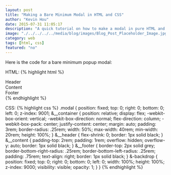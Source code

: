 ```yaml
---
layout: post
title: "Making a Bare Minimum Modal in HTML and CSS"
author: "Kevin Hou"
date: 2015-07-31 11:05:17
description: "A quick tutorial on how to make a modal in pure HTML and CSS — good reference."
image: "./../../../../media/blog/images/Blog_Post_Placeholder_Image.jpg"
category: web
tags: [html, css]
featured: "no"
---
```

Here is the code for a bare minimum popup modal:

HTML:
{% highlight html %}
<div aria-hidden="false" role="dialog" className="modal">
  <div className="modal__container">
    <div className="modal__header">
          Header
     </div>
     <div className="modal__content">
          Content
     </div>
     <div className="modal__footer">
          Footer
     </div>
   </div>
   <div className="modal-backdrop">
   </div>
</div>
{% endhighlight %}

CSS:
{% highlight css %}
.modal {
  position: fixed;
  top: 0;
  right: 0;
  bottom: 0;
  left: 0;
  z-index: 9001;
  &__container {
    position: relative;
    display: flex;
    -webkit-box-orient: vertical;
    -webkit-box-direction: normal;
    flex-direction: column;
    -webkit-box-pack: center;
    justify-content: center;
    margin: auto;
    padding: 3rem;
    border-radius: .25rem;
    width: 50%;
    max-width: 40rem;
    min-width: 20rem;
    height: 100%;
  }
  &__header {
    flex-shrink: 0;
    border: 1px solid black;
  }
  &__content {
    padding-top: 2rem;
    padding: 1rem;
    overflow: hidden;
    overflow-y: auto;
    border: 1px solid black;
  }
  &__footer {
    border-top: 2px solid grey;
    border-bottom-right-radius: .25rem;
    border-bottom-left-radius: .25rem;
    padding: .75rem;
    text-align: right;
    border: 1px solid black;
  }
  &-backdrop {
    position: fixed;
    top: 0;
    right: 0;
    bottom: 0;
    left: 0;
    width: 100%;
    height: 100%;
    z-index: 9000;
    visibility: visible;
    opacity: 1;
  }
}
{% endhighlight %}
